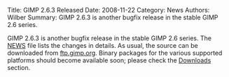 Title: GIMP 2.6.3 Released
Date: 2008-11-22
Category: News
Authors: Wilber
Summary: GIMP 2.6.3 is another bugfix release in the stable GIMP 2.6 series.

GIMP 2.6.3 is another bugfix release in the stable GIMP 2.6 series. The [NEWS](https://web.archive.org/web/20090401053718/http://developer.gimp.org/NEWS-2.6) file lists the changes in details. As usual, the source can be downloaded from [ftp.gimp.org](http://gimp.org/downloads/#mirrors). Binary packages for the various supported platforms should become available soon; please check the [Downloads](http://gimp.org/downloads/) section. 